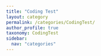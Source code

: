 ```yaml
---
title: "Coding Test"
layout: category
permalink: /categories/CodingTest/
author_profile: true
taxonomy: CodingTest
sidebar:
  nav: "categories"
---
```

